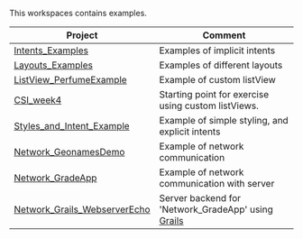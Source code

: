 This workspaces contains examples.

Project | Comment
--- | ---
[Intents_Examples](Intents_Examples) | Examples of implicit intents
[Layouts_Examples](Layouts_Examples)	| Examples of different layouts
[ListView_PerfumeExample](ListView_PerfumeExample) | Example of custom listView
[CSI_week4](CSI_week4) | Starting point for exercise using custom listViews.
[Styles_and_Intent_Example](Styles_and_Intent_Example) | Example of simple styling, and explicit intents
[Network_GeonamesDemo](Network_GeonamesDemo) | Example of network communication
[Network_GradeApp](Network_GradeApp) | Example of network communication with server
[Network_Grails_WebserverEcho](Network_Grails_WebserverEcho) | Server backend for 'Network_GradeApp' using [Grails](http://www.grails.org)



